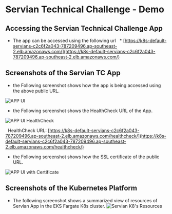 # Servian Technical Challenge - Demo

## Accessing the Servian Technical Challenge App

* The app can be accessed using the following url
  * [https://k8s-default-servians-c2c6f2a043-787209496.ap-southeast-2.elb.amazonaws.com/](https://k8s-default-servians-c2c6f2a043-787209496.ap-southeast-2.elb.amazonaws.com/)
  
## Screenshots of the Servian TC App

* the Following screenshot shows how the app is being accessed using the above public URL.

![APP UI](https://drive.google.com/uc?export=view&id=1sx0cLSryn7fuhGOukUkCDKT9RP6Y02zM)

* the Following screenshot shows the HealthCheck URL of the App.

![APP UI HealthCheck](https://drive.google.com/uc?export=view&id=15v9daHk8Qq3xpj8oncFV6alFZ0dv0d41)

  HealthCheck URL: [https://k8s-default-servians-c2c6f2a043-787209496.ap-southeast-2.elb.amazonaws.com/healthcheck/](https://k8s-default-servians-c2c6f2a043-787209496.ap-southeast-2.elb.amazonaws.com/healthcheck/)
  
* the Following screenshot shows how the SSL certificate of the public URL.

![APP UI with Certificate](https://drive.google.com/uc?export=view&id=1BQF1fjg1yXsquShjVj1ZhE6XHEVgc9hi)

## Screenshots of the Kubernetes Platform

* The following screenshot shows a summarized view of resources of Servian App in the EKS Fargate K8s cluster.
![Servian K8's Resources](https://drive.google.com/uc?export=view&id=1UnmpnDrcQq7Q1uQQLYwYZvcb0dqvRpmf)
